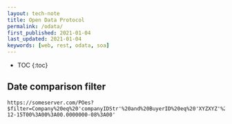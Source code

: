 ```yaml
---
layout: tech-note
title: Open Data Protocol
permalink: /odata/
first_published: 2021-01-04
last_updated: 2021-01-04
keywords: [web, rest, odata, soa]
---
```


* TOC
{:toc}

## Date comparison filter

```
https://someserver.com/POes?$filter=Company%20eq%20'companyIDStr'%20and%20BuyerID%20eq%20'XYZXYZ'%20and%20OrderDate%20gt%20datetime'2020-12-15T00%3A00%3A00.0000000-08%3A00'
```
